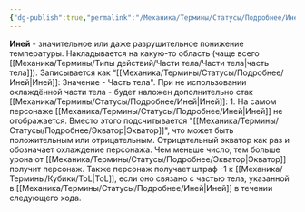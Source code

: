 ```yaml
---
{"dg-publish":true,"permalink":"/Механика/Термины/Статусы/Подробнее/Иней/","noteIcon":"","created":"2025-10-12T10:43:43.445+03:00","updated":"2025-09-24T18:15:28.461+03:00"}
---
```




**Иней** - значительное или даже разрушительное понижение температуры. Накладывается на какую-то область (чаще всего [[Механика/Термины/Типы действий/Части тела/Части тела\|часть тела]]). Записывается как “[[Механика/Термины/Статусы/Подробнее/Иней\|Иней]]: Значение - Часть тела". При не использовании охлаждённой части тела - будет наложен дополнительно стак [[Механика/Термины/Статусы/Подробнее/Иней\|Иней]]: 1. На самом персонаже [[Механика/Термины/Статусы/Подробнее/Иней\|Иней]] не отображается. Вместо этого подсчитывается "[[Механика/Термины/Статусы/Подробнее/Экватор\|Экватор]]", что может быть положительным или отрицательным. Отрицательный экватор как раз и обозначает охлаждение персонажа. Чем меньше число, тем больше урона от [[Механика/Термины/Статусы/Подробнее/Экватор\|Экватор]] получит персонаж. 
Также персонаж получает штраф -1 к [[Механика/Термины/Кубики/ToL\|ToL]], если оно связано с частью тела, указанной в [[Механика/Термины/Статусы/Подробнее/Иней\|Иней]] в течении следующего хода.

